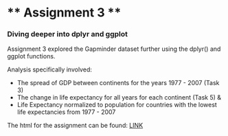 # ** Assignment 3 ** 

### Diving deeper into dplyr and ggplot 

Assignment 3 explored the Gapminder dataset further using the dplyr() and ggplot functions. 

Analysis specifically involved: 

* The spread of GDP between continents for the years 1977 - 2007 (Task 3)
* The change in life expectancy for all years for each continent (Task 5) & 
* Life Expectancy normalized to population for countries with the lowest life expectancies from 1977 - 2007

The html for the assignment can be found: [LINK](https://stat545-ubc-hw-2019-20.github.io/stat545-hw-LindaD95/Hw03/Hw03.html)